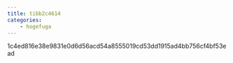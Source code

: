 ```yaml
---
title: tibb2c4614
categories:
    - hogefuga
---
```

1c4ed816e38e9831e0d6d56acd54a8555019cd53dd1915ad4bb756cf4bf53ead